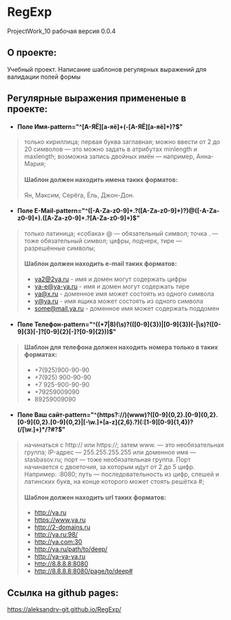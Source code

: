 # RegExp
ProjectWork_10
рабочая версия 0.0.4

## О проекте:
Учебный проект. Написание шаблонов регулярных выражений для валидации полей формы

## Регулярные выражения примененые в проекте:
- #### Поле Имя-pattern="^[А-ЯЁ][а-яё]+(-[А-ЯЁ][а-яё]+)?$"
> только кириллица;
> первая буква заглавная;
> можно ввести от 2 до 20 символов — это можно задать в атрибутах minlength и maxlength;
> возможна запись двойных имён — например, Анна-Мария;
> #### Шаблон должен находить имена таких форматов:
> Ян, Максим, Серёга, Ёль, Джон-Дон. 

- #### Поле E-Mail-pattern="^([-A-Za-z0-9]+\.?([A-Za-z0-9]+)?)@([-A-Za-z0-9]+)\.([A-Za-z0-9]+\.?[A-Za-z0-9]+)$"
> только латиница;
> «собака» @ — обязательный символ;
> точка . — тоже обязательный символ;
> цифры, подчерк, тире — разрешённые символы;
> #### Шаблон должен находить e-mail таких форматов:
> - ya2@2ya.ru - имя и домен могут содержать цифры
> - ya-e@ya-ya.ru - имя и домен могут содержать тире
> - ya@x.ru - доменное имя может состоять из одного символа
> - y@ya.ru - имя ящика может состоять из одного символа
> - some@mail.ya.ru - доменное имя может содержать поддомен

- #### Поле Телефон-pattern="^((\+7|8)(\s)?(\([0-9]{3}\)|[0-9]{3})(-|\s)?([0-9]{3}[-]?[0-9]{2}[-]?[0-9]{2}))$"
> #### Шаблон для телефона должен находить номера только в таких форматах:
> - +7(925)900-90-90
> - +7(925) 900-90-90
> - +7 925-900-90-90
> - +79259009090
> - 89259009090 

- #### Поле Ваш сайт-pattern="^(https?:\/\/)(www)?([0-9]{0,2}\.[0-9]{0,2}\.[0-9]{0,2}\.[0-9]{0,2}|[-\w\.]+[a-z]{2,6}\.?)(:[1-9][0-9]{1,4})?(\/[\w\.]+)*\/?#?$"
> начинаться с http:// или https://;
> затем www. — это необязательная группа;
> IP-адрес — 255.255.255.255 или доменное имя — stasbasov.ru;
> порт — тоже необязательная группа. Порт начинается с двоеточия, за которым идут от 2 до 5 цифр. Например: :8080;
> путь — последовательность из цифр, слешей и латинских букв, на конце которого может стоять решётка #;
> #### Шаблон должен находить url таких форматов:
> - http://ya.ru
> - https://www.ya.ru
> - http://2-domains.ru
> - http://ya.ru:98/
> - http://ya.com:30
> - http://ya.ru/path/to/deep/
> - http://ya-ya-ya.ru
> - http://8.8.8.8:8080
> - http://8.8.8.8:8080/page/to/deep# 

## Ссылка на github pages:
<https://aleksandrv-git.github.io/RegExp/>
